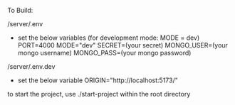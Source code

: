 To Build:

/server/.env
- set the below variables (for development mode: MODE = dev)
PORT=4000
MODE="dev"
SECRET=(your secret)
MONGO_USER=(your mongo username)
MONGO_PASS=(your mongo password)

/server/.env.dev
- set the below variable
ORIGIN="http://localhost:5173/"

to start the project, use ./start-project within the root directory
